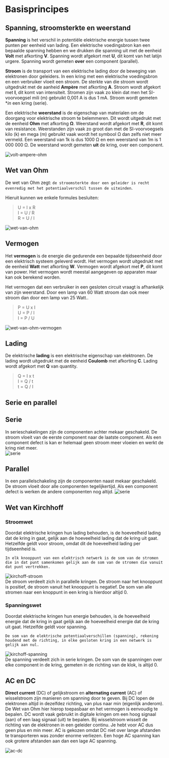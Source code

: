 # Basisprincipes
## Spanning, stroomsterkte en weerstand

**Spanning** is het verschil in potenti&euml;le elektrische energie tussen twee punten per eenheid van lading. Een elektrische voedingsbron kan een bepaalde spanning hebben en we drukken die spanning uit met de eenheid **Volt** met afkorting **V**. Spanning wordt afgekort met **U**, dit komt van het latijn urgere. Spanning wordt gemeten **over** een component (parallel).  

**Stroom** is de transport van een elektrische lading door de beweging van elektronen door geleiders. In een kring met een elektrische voedingsbron en een verbruiker vloeit een stroom. De sterkte van die stroom wordt uitgedrukt met de aanheid **Amp&egrave;re** met afkorting **A**. Stroom wordt afgekort met **I**, dit komt van intensiteit. Stromen zijn vaak zo klein dat men het SI-voorvoegsel mili (m) gebruikt 0,001 A is dus 1 mA. Stroom wordt gemeten **in* een kring (serie).  

Een elektrische **weerstand** is de eigenschap van materialen om de doorgang voor elektrische stroom te belemmeren. Dit wordt uitgedrukt met de eenheid **Ohm** met afkorting **&ohm;**. Weerstand wordt afgekort met **R**, dit komt van resistance. Weerstanden zijn vaak zo groot dan met de SI-voorvoegsels kilo (k) en mega (m) gebruikt vaak wordt het symbool &ohm; dan zelfs niet meer vermeld. Een weerstand van 1k is dus 1000 &ohm; en een weerstand van 1m is 1 000 000 &ohm;. De weerstand wordt gemeten **uit** de kring, over een component.  

![volt-ampere-ohm](./volt-ampere-ohm.jpg)

## Wet van Ohm
De wet van Ohm zegt: `de stroomsterkte door een geleider is recht evenredig met het potentiaalverschil tussen de uiteinden`.

Hieruit kunnen we enkele formules besluiten:  
> U = I x R  
> I = U / R  
> R = U / I

![wet-van-ohm](./wet-van-ohm.png)

## Vermogen
Het **vermogen** is de energie die gedurende een bepaalde tijdseenheid door een elektrisch systeem geleverd wordt. Het vermogen wordt uitgedrukt met de eenheid **Watt** met afkorting **W**. Vermogen wordt afgekort met **P**, dit komt van power. Het vermogen wordt meestal aangegeven op apparaten maar kan ook berekend worden.  

Het vermogen dat een verbruiker in een gesloten circuit vraagt is afhankelijk van zijn weerstand. Door een lamp van 60 Watt stroom dan ook meer stroom dan door een lamp van 25 Watt..  

> P = U x I  
> U = P / I  
> I = P / U  

![wet-van-ohm-vermogen](./wet-van-ohm-vermogen.png)

## Lading
De elektrische **lading** is een elektrische eigenschap van elektronen. De lading wordt uitgedrukt met de eenheid **Coulomb** met afkorting **C**. Lading wordt afgekort met **Q** van quantity.

> Q = I x t  
> I = Q / t  
> t = Q / I  

## Serie en parallel

## Serie

In serieschakelingen zijn de componenten achter mekaar geschakeld. De stroom vloeit van de eerste component naar de laatste component. Als een component defect is kan er helemaal geen stroom meer vloeien en werkt de kring niet meer.  
![serie](./serie.png)  

## Parallel

In een parallelschakeling zijn de componenten naast mekaar geschakeld. De stroom vloeit door alle componenten tegelijkertijd. Als een component defect is werken de andere componenten nog altijd.
![serie](./parallel.png)  
## Wet van Kirchhoff
### Stroomwet

Doordat elektrische kringen hun lading behouden, is de hoeveelheid lading dat de kring in gaat, gelijk aan de hoeveelheid lading dat de kring uit gaat. Hetzelfde geldt voor stroom, omdat dit de hoeveelheid lading per tijdseenheid is.  

`In elk knooppunt van een elektrisch netwerk is de som van de stromen die in dat punt samenkomen gelijk aan de som van de stromen die vanuit dat punt vertrekken.`  

![kirchoff-stroom](./kirchhoff-stroom.png)  
De stroom verdeelt zich in parallelle kringen. De stroom naar het knooppunt is positief, de stroom vanuit het knooppunt is negatief. De som van alle stromen naar een knoppunt in een kring is hierdoor altijd 0.  

### Spanningswet

Doordat elektrische kringen hun energie behouden, is de hoeveelheid energie dat de kring in gaat gelijk aan de hoeveelheid energie dat de kring uit gaat. Hetzelfde geldt voor spanning.     

`De som van de elektrische potentiaalverschillen (spanning), rekening houdend met de richting, in elke gesloten kring in een netwerk is gelijk aan nul.`

![kirchoff-spanning](./Kirchhoff-spanning.png)  
De spanning verdeelt zich in serie kringen. De som van de spanningen over elke component in de kring, gemeten in de richting van de klok, is altijd 0.

## AC en DC
**Direct current** (DC) of gelijkstroom en **alternating current** (AC) of wisselstroom zijn manieren om spanning door te geven. Bij DC lopen de elektronen altijd in dezelfdez richting, van plus naar min (eigenlijk anderom). De Wet van Ohm hier hierop toepasbaar en het vermogen is eenvoudig te bepalen. DC wordt vaak gebruikt in digitale kringen om een hoog signaal (aan) of een laag signaal (uit) te bepalen. Bij wisselstroom wisselt de richting van de elektronen in een geleider continu. Je hebt voor AC dus geen plus en min meer. AC is gekozen omdat DC niet over lange afstanden te transporteren was zonder enorme verliezen. Een hoge AC spanning kan ook grotere afstanden aan dan een lage AC spanning.

![ac-dc](ac-dc.png)

